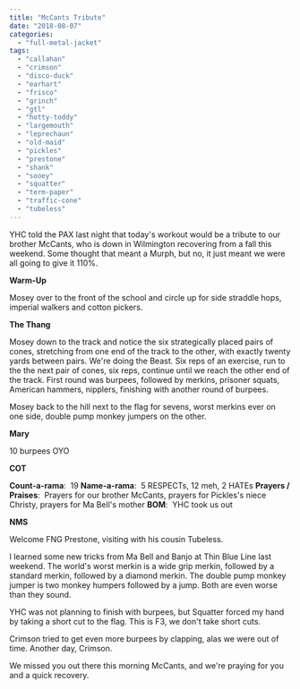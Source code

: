 ```yaml
---
title: "McCants Tribute"
date: "2018-08-07"
categories: 
  - "full-metal-jacket"
tags: 
  - "callahan"
  - "crimson"
  - "disco-duck"
  - "earhart"
  - "frisco"
  - "grinch"
  - "gtl"
  - "hotty-toddy"
  - "largemouth"
  - "leprechaun"
  - "old-maid"
  - "pickles"
  - "prestone"
  - "shank"
  - "sooey"
  - "squatter"
  - "term-paper"
  - "traffic-cone"
  - "tubeless"
---
```


YHC told the PAX last night that today's workout would be a tribute to our brother McCants, who is down in Wilmington recovering from a fall this weekend. Some thought that meant a Murph, but no, it just meant we were all going to give it 110%.

**Warm-Up**

Mosey over to the front of the school and circle up for side straddle hops, imperial walkers and cotton pickers.

**The Thang**

Mosey down to the track and notice the six strategically placed pairs of cones, stretching from one end of the track to the other, with exactly twenty yards between pairs. We're doing the Beast. Six reps of an exercise, run to the the next pair of cones, six reps, continue until we reach the other end of the track. First round was burpees, followed by merkins, prisoner squats, American hammers, nipplers, finishing with another round of burpees.

Mosey back to the hill next to the flag for sevens, worst merkins ever on one side, double pump monkey jumpers on the other.

**Mary**

10 burpees OYO

**COT**

**Count-a-rama**:  19 **Name-a-rama**:  5 RESPECTs, 12 meh, 2 HATEs **Prayers / Praises**:  Prayers for our brother McCants, prayers for Pickles's niece Christy, prayers for Ma Bell's mother **BOM**:  YHC took us out

**NMS**

Welcome FNG Prestone, visiting with his cousin Tubeless.

I learned some new tricks from Ma Bell and Banjo at Thin Blue Line last weekend. The world's worst merkin is a wide grip merkin, followed by a standard merkin, followed by a diamond merkin. The double pump monkey jumper is two monkey humpers followed by a jump. Both are even worse than they sound.

YHC was not planning to finish with burpees, but Squatter forced my hand by taking a short cut to the flag. This is F3, we don't take short cuts.

Crimson tried to get even more burpees by clapping, alas we were out of time. Another day, Crimson.

We missed you out there this morning McCants, and we're praying for you and a quick recovery.

